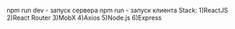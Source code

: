 npm run dev - запуск сервера
npm run - запуск клиента
Stack:
1)ReactJS
2)React Router
3)MobX
4)Axios
5)Node.js
6)Express
